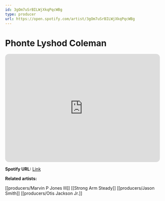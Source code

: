```yaml
---
id: 3gOm7uSrBILWjXkqPqcWBg
type: producer
url: https://open.spotify.com/artist/3gOm7uSrBILWjXkqPqcWBg
---
```

# Phonte Lyshod Coleman

<iframe style="border-radius:12px" src="https://open.spotify.com/embed/artist/3gOm7uSrBILWjXkqPqcWBg" width="100%" height="352" frameBorder="0" allowfullscreen="" allow="autoplay; clipboard-write; encrypted-media; fullscreen; picture-in-picture" loading="lazy"></iframe>

**Spotify URL:** [Link](https://open.spotify.com/artist/3gOm7uSrBILWjXkqPqcWBg)

**Related artists:**

[[producers/Marvin P Jones III]]
[[Strong Arm Steady]]
[[producers/Jason Smith]]
[[producers/Otis Jackson Jr.]]
